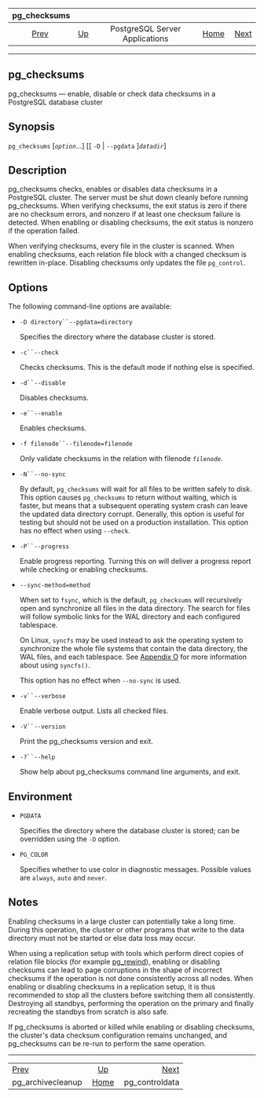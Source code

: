 <!--?xml version="1.0" encoding="UTF-8" standalone="no"?-->

|                    pg\_checksums                   |                                                              |                                |                                                       |                                                  |
| :------------------------------------------------: | :----------------------------------------------------------- | :----------------------------: | ----------------------------------------------------: | -----------------------------------------------: |
| [Prev](pgarchivecleanup.html "pg_archivecleanup")  | [Up](reference-server.html "PostgreSQL Server Applications") | PostgreSQL Server Applications | [Home](index.html "PostgreSQL 17devel Documentation") |  [Next](app-pgcontroldata.html "pg_controldata") |

***

## pg\_checksums

pg\_checksums — enable, disable or check data checksums in a PostgreSQL database cluster

## Synopsis

`pg_checksums` \[*`option`*...] \[\[ `-D` | `--pgdata` ]*`datadir`*]

## Description

pg\_checksums checks, enables or disables data checksums in a PostgreSQL cluster. The server must be shut down cleanly before running pg\_checksums. When verifying checksums, the exit status is zero if there are no checksum errors, and nonzero if at least one checksum failure is detected. When enabling or disabling checksums, the exit status is nonzero if the operation failed.

When verifying checksums, every file in the cluster is scanned. When enabling checksums, each relation file block with a changed checksum is rewritten in-place. Disabling checksums only updates the file `pg_control`.

## Options

The following command-line options are available:

* `-D directory``--pgdata=directory`

    Specifies the directory where the database cluster is stored.

* `-c``--check`

    Checks checksums. This is the default mode if nothing else is specified.

* `-d``--disable`

    Disables checksums.

* `-e``--enable`

    Enables checksums.

* `-f filenode``--filenode=filenode`

    Only validate checksums in the relation with filenode *`filenode`*.

* `-N``--no-sync`

    By default, `pg_checksums` will wait for all files to be written safely to disk. This option causes `pg_checksums` to return without waiting, which is faster, but means that a subsequent operating system crash can leave the updated data directory corrupt. Generally, this option is useful for testing but should not be used on a production installation. This option has no effect when using `--check`.

* `-P``--progress`

    Enable progress reporting. Turning this on will deliver a progress report while checking or enabling checksums.

* `--sync-method=method`

    When set to `fsync`, which is the default, `pg_checksums` will recursively open and synchronize all files in the data directory. The search for files will follow symbolic links for the WAL directory and each configured tablespace.

    On Linux, `syncfs` may be used instead to ask the operating system to synchronize the whole file systems that contain the data directory, the WAL files, and each tablespace. See [Appendix O](syncfs.html "Appendix O. syncfs() Caveats") for more information about using `syncfs()`.

    This option has no effect when `--no-sync` is used.

* `-v``--verbose`

    Enable verbose output. Lists all checked files.

* `-V``--version`

    Print the pg\_checksums version and exit.

* `-?``--help`

    Show help about pg\_checksums command line arguments, and exit.

## Environment

* `PGDATA`

    Specifies the directory where the database cluster is stored; can be overridden using the `-D` option.

* `PG_COLOR`

    Specifies whether to use color in diagnostic messages. Possible values are `always`, `auto` and `never`.

## Notes

Enabling checksums in a large cluster can potentially take a long time. During this operation, the cluster or other programs that write to the data directory must not be started or else data loss may occur.

When using a replication setup with tools which perform direct copies of relation file blocks (for example [pg\_rewind](app-pgrewind.html "pg_rewind")), enabling or disabling checksums can lead to page corruptions in the shape of incorrect checksums if the operation is not done consistently across all nodes. When enabling or disabling checksums in a replication setup, it is thus recommended to stop all the clusters before switching them all consistently. Destroying all standbys, performing the operation on the primary and finally recreating the standbys from scratch is also safe.

If pg\_checksums is aborted or killed while enabling or disabling checksums, the cluster's data checksum configuration remains unchanged, and pg\_checksums can be re-run to perform the same operation.

***

|                                                    |                                                              |                                                  |
| :------------------------------------------------- | :----------------------------------------------------------: | -----------------------------------------------: |
| [Prev](pgarchivecleanup.html "pg_archivecleanup")  | [Up](reference-server.html "PostgreSQL Server Applications") |  [Next](app-pgcontroldata.html "pg_controldata") |
| pg\_archivecleanup                                 |     [Home](index.html "PostgreSQL 17devel Documentation")    |                                  pg\_controldata |
